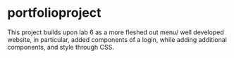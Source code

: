 # portfolioproject

This project builds upon lab 6 as a more fleshed out menu/ well developed website, in particular, added components of a login, while adding additional components, and style through CSS. 
